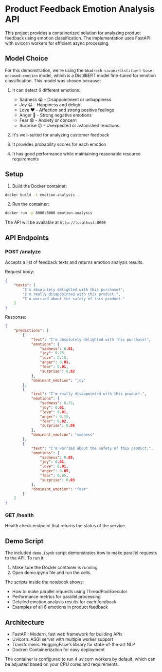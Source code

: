 # Product Feedback Emotion Analysis API

This project provides a containerized solution for analyzing product feedback using emotion classification. The implementation uses FastAPI with uvicorn workers for efficient async processing.

## Model Choice

For this demonstration, we're using the `bhadresh-savani/distilbert-base-uncased-emotion` model, which is a DistilBERT model fine-tuned for emotion classification. This model was chosen because:

1. It can detect 6 different emotions:
   - Sadness 😭 - Disappointment or unhappiness
   - Joy 😀 - Happiness and delight
   - Love ❤️ - Affection and strong positive feelings
   - Anger 🤬 - Strong negative emotions
   - Fear 😨 - Anxiety or concern
   - Surprise 😲 - Unexpected or astonished reactions

2. It's well-suited for analyzing customer feedback
3. It provides probability scores for each emotion
4. It has good performance while maintaining reasonable resource requirements

## Setup

1. Build the Docker container:
```bash
docker build -t emotion-analysis .
```

2. Run the container:
```bash
docker run -p 8000:8000 emotion-analysis
```

The API will be available at `http://localhost:8000`

## API Endpoints

### POST /analyze
Accepts a list of feedback texts and returns emotion analysis results.

Request body:
```json
{
    "texts": [
        "I'm absolutely delighted with this purchase!",
        "I'm really disappointed with this product.",
        "I'm worried about the safety of this product."
    ]
}
```

Response:
```json
{
    "predictions": [
        {
            "text": "I'm absolutely delighted with this purchase!",
            "emotions": {
                "sadness": 0.01,
                "joy": 0.85,
                "love": 0.10,
                "anger": 0.01,
                "fear": 0.01,
                "surprise": 0.02
            },
            "dominant_emotion": "joy"
        },
        {
            "text": "I'm really disappointed with this product.",
            "emotions": {
                "sadness": 0.75,
                "joy": 0.01,
                "love": 0.01,
                "anger": 0.15,
                "fear": 0.02,
                "surprise": 0.06
            },
            "dominant_emotion": "sadness"
        },
        {
            "text": "I'm worried about the safety of this product.",
            "emotions": {
                "sadness": 0.05,
                "joy": 0.01,
                "love": 0.01,
                "anger": 0.05,
                "fear": 0.85,
                "surprise": 0.03
            },
            "dominant_emotion": "fear"
        }
    ]
}
```

### GET /health
Health check endpoint that returns the status of the service.

## Demo Script

The included `demo.ipynb` script demonstrates how to make parallel requests to the API. To run it:

1. Make sure the Docker container is running
2. Open demo.ipynb file and run the cells.

The scripts inside the notebook shows:
- How to make parallel requests using ThreadPoolExecutor
- Performance metrics for parallel processing
- Detailed emotion analysis results for each feedback
- Examples of all 6 emotions in product feedback

## Architecture

- FastAPI: Modern, fast web framework for building APIs
- Uvicorn: ASGI server with multiple worker support
- Transformers: HuggingFace's library for state-of-the-art NLP
- Docker: Containerization for easy deployment

The container is configured to run 4 uvicorn workers by default, which can be adjusted based on your CPU cores and requirements.
